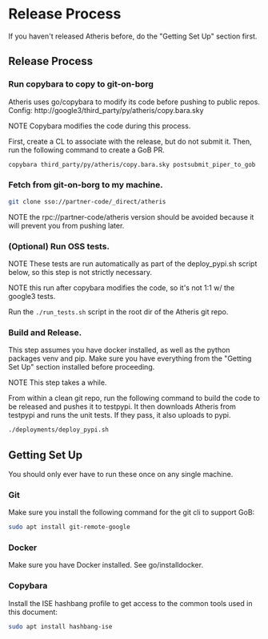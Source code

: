 # Release Process

If you haven't released Atheris before, do the "Getting Set Up" section first.

## Release Process

### Run copybara to copy to git-on-borg

Atheris uses go/copybara to modify its code before pushing to public repos.
Config: http://google3/third_party/py/atheris/copy.bara.sky

NOTE Copybara modifies the code during this process.

First, create a CL to associate with the release, but do not submit it. Then,
run the following command to create a GoB PR.

```bash
copybara third_party/py/atheris/copy.bara.sky postsubmit_piper_to_gob
```

### Fetch from git-on-borg to my machine.

```bash
git clone sso://partner-code/_direct/atheris
```

NOTE the rpc://partner-code/atheris version should be avoided because it will
prevent you from pushing later.

### (Optional) Run OSS tests.

NOTE These tests are run automatically as part of the deploy_pypi.sh script
below, so this step is not strictly necessary.

NOTE this run after copybara modifies the code, so it's not 1:1 w/ the google3
tests.

Run the `./run_tests.sh` script in the root dir of the Atheris git repo.

### Build and Release.

This step assumes you have docker installed, as well as the python packages venv
and pip. Make sure you have everything from the "Getting Set Up" section
installed before proceeding.

NOTE This step takes a while.

From within a clean git repo, run the following command to build the code to be
released and pushes it to testpypi. It then downloads Atheris from testpypi and
runs the unit tests. If they pass, it also uploads to pypi.

```bash
./deployments/deploy_pypi.sh
```

## Getting Set Up

You should only ever have to run these once on any single machine.

### Git

Make sure you install the following command for the git cli to support GoB:

```bash
sudo apt install git-remote-google
```

### Docker

Make sure you have Docker installed. See go/installdocker.

### Copybara

Install the ISE hashbang profile to get access to the common tools used in this
document:

```bash
sudo apt install hashbang-ise
```

